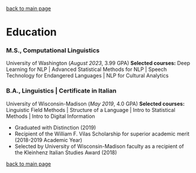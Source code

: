 [back to main page](./)

# Education

### M.S., Computational Linguistics
University of Washington (_August 2023_, 3.99 GPA)
**Selected courses:** Deep Learning for NLP | Advanced Statistical Methods for NLP | Speech Technology for Endangered Languages | NLP for Cultural Analytics

### B.A., Linguistics | Certificate in Italian
University of Wisconsin-Madison (_May 2019_, 4.0 GPA)
**Selected courses:** Linguistic Field Methods | Structure of a Language | Intro to Statistical Methods | Intro to Digital Information

- Graduated with Distinction (2019)
- Recipient of the William F. Vilas Scholarship for superior academic merit (2018-2019 Academic Year)
- Selected by University of Wisconsin-Madison faculty as a recipient of the Kleinhenz Italian Studies Award (2018)

[back to main page](./)
